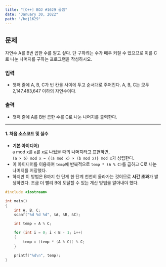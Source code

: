 ```yaml
---
title: "[C++] BOJ #1629 곱셈"
date: "January 30, 2022"
path: "/boj1629"
---
```


## 문제

자연수 A를 B번 곱한 수를 알고 싶다. 단 구하려는 수가 매우 커질 수 있으므로 이를 C로 나눈 나머지를 구하는 프로그램을 작성하시오.

### 입력

- 첫째 줄에 A, B, C가 빈 칸을 사이에 두고 순서대로 주어진다. A, B, C는 모두 2,147,483,647 이하의 자연수이다.

### 출력

- 첫째 줄에 A를 B번 곱한 수를 C로 나눈 나머지를 출력한다.

<hr />

#### 1. 처음 소스코드 및 실수

- **기본 아이디어)**  
  a mod x를 a를 x로 나눴을 때의 나머지라고 표현하면,  
  `(a × b) mod x = {(a mod x) × (b mod x)} mod x`가 성립한다.
- 이 아이디어를 이용하여 `temp`에 반복적으로 `temp * (A % C)`를 곱하고 C로 나눈 나머지를 저장했다.
- 하지만 이 방법은 B까지 한 단계 한 단계 천천히 올라가는 것이므로 **시간 초과**가 발생하였다. 조금 더 빨리 B에 도달할 수 있는 계산 방법을 알아내야 했다.

```cpp
#include <iostream>

int main()
{
    int A, B, C;
    scanf("%d %d %d", &A, &B, &C);

    int temp = A % C;

    for (int i = 0; i < B - 1; i++)
    {
        temp = (temp * (A % C)) % C;
    }

    printf("%d\n", temp);
}
```
